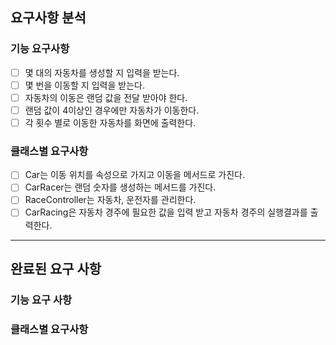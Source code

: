 ## 요구사항 분석
### 기능 요구사항
- [ ] 몇 대의 자동차를 생성할 지 입력을 받는다.
- [ ] 몇 번을 이동할 지 입력을 받는다.
- [ ] 자동차의 이동은 랜덤 값을 전달 받아야 한다.
- [ ] 랜덤 값이 4이상인 경우에만 자동차가 이동한다.
- [ ] 각 횟수 별로 이동한 자동차를 화면에 출력한다.

### 클래스별 요구사항
- [ ] Car는 이동 위치를 속성으로 가지고 이동을 메서드로 가진다.
- [ ] CarRacer는 랜덤 숫자를 생성하는 메서드를 가진다.
- [ ] RaceController는 자동차, 운전자를 관리한다.
- [ ] CarRacing은 자동차 경주에 필요한 값을 입력 받고 자동차 경주의 실행결과를 출력한다.

---
## 완료된 요구 사항
### 기능 요구 사항


### 클래스별 요구사항